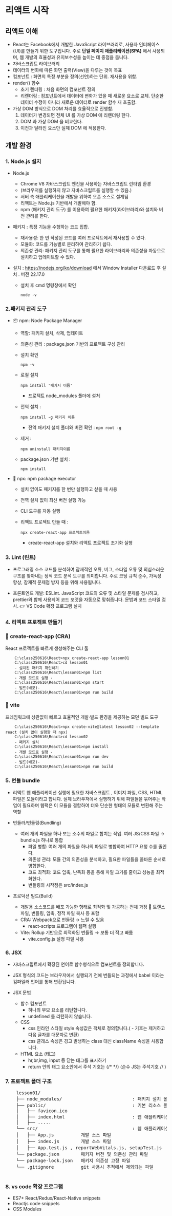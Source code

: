 # 리액트 시작

## 리액트 이해

- React는 Facebook에서 개발한 JavaScript 라이브러리로, 사용자 인터페이스(UI)를 만들기 위한 도구입니다. 주로 **단일 페이지 애플리케이션(SPA)** 에서 사용되며, 웹 개발의 효율성과 유지보수성을 높이는 데 중점을 둡니다. 
- 자바스크립트 라이브러리
- 데이터의 변화에 따른 화면 출력(View)을 다루는 것이 목표
- 컴포넌트 : 화면의 특정 부분을 정의(선언)하는 단위. 재사용을 위함.
- render() 함수
  - 초기 렌더링 : 처음 화면의 컴포넌트 정의
  - 리렌더링 : 컴포넌트에서 데이터에 변화가 있을 때 새로운 요소로 교체. 단순한 데이터 수정이 아니라 새로운 데이터로 render 함수 재 호출함.
- 가상 DOM 방식으로 DOM 처리를 효율적으로 진행함.
  1. 데이터가 변경되면 전체 UI 를 가상 DOM 에 리렌더링 한다.
  2. DOM 과 가상 DOM 을 비교한다.
  3. 이전과 달라진 요소만 실제 DOM 에 적용한다.

## 개발 환경

### 1. Node.js 설치

- Node.js

  - Chrome V8 자바스크립트 엔진을 사용하는 자바스크립트 런타임 환경
  - (브라우저를 실행하지 않고 자바스크립트를 실행할 수 있음.)
  - 서버 측 애플리케이션을 개발을 위하여 오픈 소스로 설계됨
  - 리액트는 Node.js 기반에서 개발해야 함.
  - npm (패키지 관리 도구) 를 이용하여 필요한 패키지(라이브러리)와 설치와 버전 관리를 한다.

- 패키지 : 특정 기능을 수행하는 코드 집합.

  - 재사용성: 한 번 작성된 코드를 여러 프로젝트에서 재사용할 수 있다.
  - 모듈화: 코드를 기능별로 분리하여 관리하기 쉽다.
  - 의존성 관리: 패키지 관리 도구를 통해 필요한 라이브러리와 의존성을 자동으로 설치하고 업데이트할 수 있다.

- 설치 : https://nodejs.org/ko/download 에서 Window Installer 다운로드 후 설치 . 버전 22.17.0

  - 설치 후 cmd 명령창에서 확인

    `node -v`

### 2.패키지 관리 도구

- 📦 npm: Node Package Manager
  - 역할: 패키지 설치, 삭제, 업데이트
  - 의존성 관리 : package.json 기반의 프로젝트 구성 관리
  - 설치 확인

    `npm -v`

  - 로컬 설치

    `npm install '패키지 이름'`

    - 프로젝트 node_modules 폴더에 설처
  - 전역 설치 :
  
    `npm install -g 패키지 이름`
       - 전역 패키지 설치 폴더와 버전 확인 :
         `npm root -g`
  - 제거 :

    `npm uninstall 패키지이름`
    
  - package.json 기반 설치 :

    `npm install`

- 🎯 npx: npm package executor
    - 설치 없이도 패키지를 한 번만 실행하고 싶을 때 사용
    - 전역 설치 없이 최신 버전 실행 가능
    - CLI 도구를 자동 실행
    - 리액트 프로젝트 만들 때 :

      `npx create-react-app 프로젝트이름`

      - create-react-app 설치와 리액트 프로젝트 초기화 실행

### 3. Lint (린트)

- 프로그래밍 소스 코드를 분석하여 잠재적인 오류, 버그, 스타일 오류 및 의심스러운 구조를 찾아내는 정적 코드 분석 도구를 의미합니다. 주로 코딩 규칙 준수, 가독성 향상, 잠재적 문제점 방지 등을 위해 사용됩니다.

- 프론트엔드 개발: ESLint. JavaScript 코드의 오류 및 스타일 문제를 검사하고, prettier와 함께 사용되어 코드 포맷을 자동으로 맞춰줍니다. 문법과 코드 스타일 검사. 👉 VS Code 확장 프로그램 설치

### 4. 리액트 프로젝트 만들기

### 🔧 create-react-app (CRA)
React 프로젝트를 빠르게 생성해주는 CLI 툴

        C:\class250616\React>npx create-react-app lesson01
        C:\class250616\React>cd lesson01
        - 설치된 패키지 확인하기
        C:\class250616\React\lesson01>npm list
        - 개발 모드로 실행 -
        C:\class250616\React\lesson01>npm start
        - 빌드(배포)-
        C:\class250616\React\lesson01>npm run build
    
### 🔧 vite 
프레임워크에 상관없이 빠르고 효율적인 개발·빌드 환경을 제공하는 모던 빌드 도구

        C:\class250616\React>npx create-vite@latest lesson02 --template react (설치 없이 실행할 때 npx)
        C:\class250616\React>cd lesson02
        - 패키지 설치
        C:\class250616\React\lesson01>npm install
        - 개발 모드로 실행 -
        C:\class250616\React\lesson01>npm run dev
        - 빌드(배포)-
        C:\class250616\React\lesson01>npm run build

### 5. 번들 bundle

- 리액트 웹 애플리케이션 실행에 필요한 자바스크립트 , 이미지 파일, CSS, HTML 파일은 모듈이라고 합니다. 실제 브라우저에서 실행하기 위해 파일들을 묶어주는 작업이 필요하며 웹팩은 이 모듈을 결합하여 더욱 단순한 형태의 모듈로 변환해 주는 역할

- 번들러/번들링(Bundling)
  - 여러 개의 파일을 하나 또는 소수의 파일로 합치는 작업. 여러 JS/CSS 파일 → bundle.js 하나로 통합
    - 파일 병합: 여러 개의 파일을 하나의 파일로 병합하여 HTTP 요청 수를 줄인다.
    - 의존성 관리: 모듈 간의 의존성을 분석하고, 필요한 파일들을 올바른 순서로 병합한다.
    - 코드 최적화: 코드 압축, 난독화 등을 통해 파일 크기를 줄이고 성능을 최적화한다.
    - 번들링의 시작점은 src/index.js

	
- 프로덕션 빌드(Build)	
  - 개발용 소스코드를 배포 가능한 형태로 최적화 및 가공하는 전체 과정 👀	트랜스파일, 번들링, 압축, 정적 파일 복사 등 포함
  - CRA: Webpack으로 번들링 → 느릴 수 있음
    + react-scripts 프로그램이 웹팩 실행
  - Vite: Rollup 기반으로 최적화된 번들링 → 보통 더 작고 빠름
    + vite.config.js 설정 파일 사용 

### 6. JSX

- 자바스크립트에서 확장된 언어로 함수형식으로 컴포넌트를 정의합니다.
- JSX 형식의 코드는 브라우저에서 실행되기 전에 번들되는 과정에서 babel 이라는 컴파일러 언어를 통해 변환됩니다.

- JSX 문법

  - 함수 컴포넌트
    - 하나의 부모 요소를 리턴합니다.
    - undefined 를 리턴하지 않습니다.
  - CSS
    - css 인라인 스타일 style 속성값은 객체로 정의합니다.( - 기호는 제거하고 다음 글자를 대문자로 변환)
    - css 클래스 속성은 경고 발생하는 class 대신 className 속성을 사용합니다.
  - HTML 요소 (태그)
    - hr,br,img, input 등 닫는 태그를 표시하기
    - return 안의 태그 요소안에서 주석 기호는 {/\* \*/}    (순수 JS는 주석기호 // )

### 7. 프로젝트 폴더 구조

 <pre>
    lesson01/
    ├── node_modules/                          : 패키지 설치 폴더
    ├── public/                                : 기본 리소스 폴더. index.html 과 연관된 이미지 등.
    │   ├── favicon.ico
    │   ├── index.html                         : 웹 애플리케이션의 시작 페이지
    │   ├── .....
    └── src/                                   : 웹 애플리케이션 개발 소스파일 폴더
    │   ├── App.js          개발 소스 파일
    │   ├── index.js        개발 소스 파일
    │   ├── App.test.js , reportWebVitals.js, setupTest.js   : 성능 및 테스트 실행 파일
    └── package.json        패키지 버전 및 의존성 관리 파일
    └── package-lock.json   패키지 의존성 고정 파일
    └── .gitignore          git 사용시 추적에서 제외되는 파일
 </pre>

### 8. vs code 확장 프로그램

-  ES7+ React/Redux/React-Native snippets
-  Reactjs code snippets
-  CSS Modules
